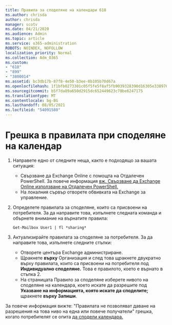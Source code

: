 ```yaml
---
title: Правила за споделяне на календари 618
ms.author: chrisda
author: chrisda
manager: scotv
ms.date: 04/21/2020
ms.audience: Admin
ms.topic: article
ms.service: o365-administration
ROBOTS: NOINDEX, NOFOLLOW
localization_priority: Normal
ms.collection: Adm_O365
ms.custom:
- "618"
- "899"
- "3800014"
ms.assetid: bc3db17b-87f8-4e50-b3ee-8b105b70d67a
ms.openlocfilehash: 1f1bfb0273301c05f5fe5f8af5fb9039328390d16305e33897680dce1c1977e8
ms.sourcegitcommit: b5f7da89a650d2915dc652449623c78be6247175
ms.translationtype: MT
ms.contentlocale: bg-BG
ms.lasthandoff: 08/05/2021
ms.locfileid: "54091580"
---
```

# <a name="policy-error-when-sharing-a-calendar"></a>Грешка в правилата при споделяне на календар

1. Направете едно от следните неща, както е подходящо за вашата ситуация:
    - Свързване да Exchange Online с помощта на Отдалечен PowerShell. За повече информация [вж. Свързване да Exchange Online използване на Отдалечен PowerShell.](https://technet.microsoft.com/library/jj984289%28v=exchg.160%29.aspx)
    - На локалния сървър отворете обвивката на Exchange за управление.
2. Определете правилата за споделяне, които са присвоени на потребителя. За да направите това, изпълнете следната команда и обърнете внимание на върнатите правила:

    `
    Get-Mailbox User1 | fl *sharing*
    `

3. Актуализирайте правилата за споделяне за потребителя. За да направите това, изпълнете следните стъпки:
    - Отворете центъра Exchange администриране.
    - Щракнете **върху** Организация и след това щракнете двукратно върху правилата, които са присвоени на потребителя под **Индивидуално споделяне.** Това е правилото, което е върнато в стъпка 2.
    - На страницата Правило за споделяне изберете нивото на споделяне на календара, което искате да разрешите под **Указване на информацията, която искате да споделите;** щракнете **върху Запиши**.

За повече информация вижте: "Правилата не позволяват даване на разрешения на това ниво на една или повече получатели" грешка, когато потребителят се опита [да сподели календара.](https://docs.microsoft.com/exchange/troubleshoot/calendar-sharing/policy-permissions-issue)
